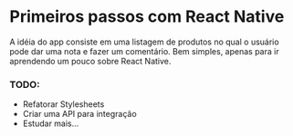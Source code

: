 # Primeiros passos com React Native

A idéia do app consiste em uma listagem de produtos no qual o usuário pode dar uma nota e fazer um comentário. Bem simples, apenas para ir aprendendo um pouco sobre React Native.

### TODO:
- Refatorar Stylesheets
- Criar uma API para integração
- Estudar mais...
